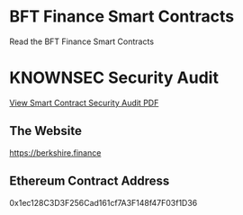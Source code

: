 # BFT Finance Smart Contracts
Read the BFT Finance Smart Contracts



# KNOWNSEC Security Audit
[View Smart Contract Security Audit PDF](https://github.com/BFTFinance/BFTFinanceContracts/blob/master/KNOWNSEC%20-%20Berkshire.Finance%20-%20Smart%20contract%20audit%20report.pdf)



## The Website
https://berkshire.finance



## Ethereum Contract Address
0x1ec128C3D3F256Cad161cf7A3F148f47F03f1D36
